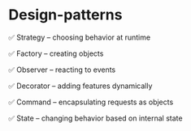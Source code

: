 # Design-patterns

✅ Strategy – choosing behavior at runtime

✅ Factory – creating objects

✅ Observer – reacting to events

✅ Decorator – adding features dynamically

✅ Command – encapsulating requests as objects

✅ State – changing behavior based on internal state